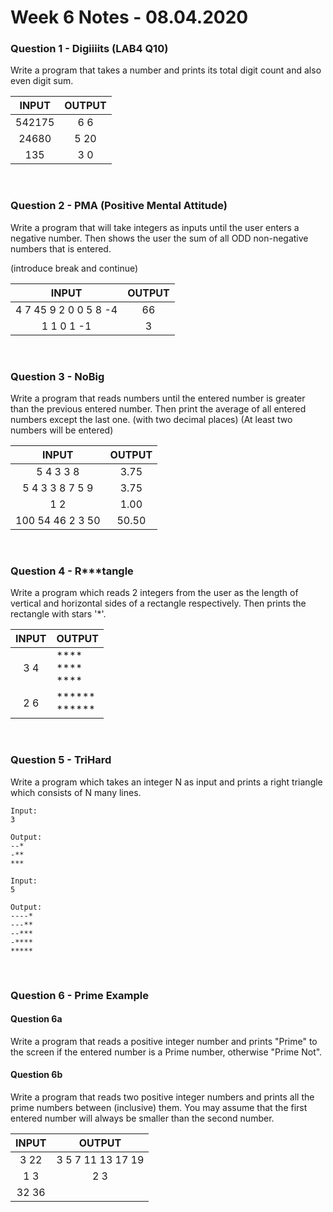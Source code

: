 # Week 6 Notes - 08.04.2020


### Question 1 - Digiiiits (LAB4 Q10)

Write a program that takes a number and prints its total digit count and also even digit sum.

|  INPUT  |  OUTPUT |
|:-------:|:-------:|
| 542175 | 6 6 |
| 24680 | 5 20 |
| 135 | 3 0 |

<br />


### Question 2 - PMA (Positive Mental Attitude)

Write a program that will take integers as inputs until the user enters a negative number. Then shows the user the sum of all ODD non-negative numbers that is entered.

(introduce break and continue)

|  INPUT  |  OUTPUT |
|:-------:|:-------:|
| 4 7 45 9 2 0 0 5 8 -4  | 66 |
| 1 1 0 1 -1 | 3 |

<br />

### Question 3 - NoBig

Write a program that reads numbers until the entered number is greater than the previous entered number. Then print the average of all entered numbers except the last one. (with two decimal places) (At least two numbers will be entered)

|  INPUT  |  OUTPUT |
|:-------:|:-------:|
| 5 4 3 3 8 | 3.75 |
| 5 4 3 3 8 7 5 9 | 3.75 |
| 1 2 | 1.00 |
| 100 54 46 2 3 50| 50.50 |

<br />



### Question 4 - R\*\*\*tangle

Write a program which reads 2 integers from the user as the length of vertical and horizontal sides of a rectangle respectively. Then prints the rectangle with stars '\*'.

|  INPUT  |  OUTPUT |
|:-------:|-------|
| 3 4     | \*\*\*\* <br> \*\*\*\* <br> \*\*\*\* |
| 2 6     | \*\*\*\*\*\* <br> \*\*\*\*\*\* |

<br />

### Question 5 - TriHard

Write a program which takes an integer N as input and prints a right triangle which consists of N many lines.


```
Input:
3

Output:
--*
-**
***

Input:
5

Output:
----*
---**
--***
-****
*****
```

<br />

### Question 6 - Prime Example

#### Question 6a
Write a  program that reads a positive integer number and prints "Prime" to the screen if the entered number is a Prime number, otherwise "Prime Not".

#### Question 6b
Write a  program that reads two positive integer numbers and prints all the prime numbers between (inclusive) them. You may assume that the first entered number will always be smaller than the second number.

|  INPUT  |  OUTPUT |
|:-------:|:-------:|
| 3 22 | 3 5 7 11 13 17 19 |
| 1 3  | 2 3 |
| 32 36 | |